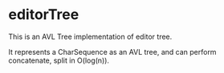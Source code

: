 # editorTree
This is an AVL Tree implementation of editor tree.

It represents a CharSequence as an AVL tree, and can perform concatenate, split in O(log(n)).

